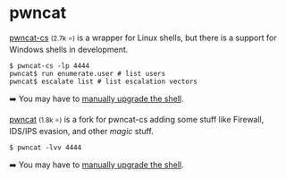 # pwncat

<div class="row row-cols-lg-2"><div>

[pwncat-cs](https://github.com/calebstewart/pwncat) <small>(2.7k ⭐)</small> is a wrapper for Linux shells, but there is a support for Windows shells in development.

```shell!
$ pwncat-cs -lp 4444
pwncat$ run enumerate.user # list users
pwncat$ escalate list # list escalation vectors
```

➡️ You may have to [manually upgrade the shell](/cybersecurity/red-team/s3.exploitation/shell/manual.md).
</div><div>

[pwncat](https://github.com/cytopia/pwncat) <small>(1.8k ⭐)</small> is a fork for pwncat-cs adding some stuff like Firewall, IDS/IPS evasion, and other *magic* stuff.

```shell!
$ pwncat -lvv 4444
```

➡️ You may have to [manually upgrade the shell](/cybersecurity/red-team/s3.exploitation/shell/manual.md).
</div></div>